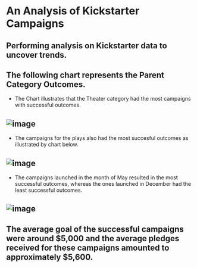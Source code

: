 # An Analysis of Kickstarter Campaigns
Performing analysis on Kickstarter data to uncover trends.
---
## The following chart represents the Parent Category Outcomes.
* The Chart illustrates that the Theater category had the most campaigns with successful outcomes.

![image](https://user-images.githubusercontent.com/82583576/115099081-a65f9e00-9f01-11eb-83d5-6045a6899282.png)
---
* The campaigns for the plays also had the most succesful outcomes as illustrated by chart below.

![image](https://user-images.githubusercontent.com/82583576/115099213-6e0c8f80-9f02-11eb-97b9-d554ebd790f0.png)
---
* The campaigns launched in the month of May resulted in the most successful outcomes, whereas the ones launched in December had the least successful outcomes.

![image](https://user-images.githubusercontent.com/82583576/115099265-e1160600-9f02-11eb-97a1-eb9749e43877.png)
---
The average goal of the successful campaigns were around $5,000 and the average pledges received for these campaigns amounted to approximately $5,600.
---
